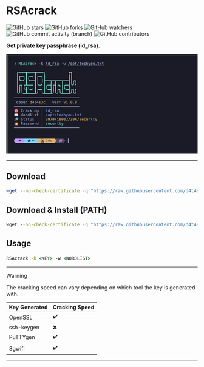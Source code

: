 # RSAcrack

![GitHub stars](https://img.shields.io/github/stars/d4t4s3c/RSAcrack?logoColor=yellow) ![GitHub forks](https://img.shields.io/github/forks/d4t4s3c/RSAcrack?logoColor=purple) ![GitHub watchers](https://img.shields.io/github/watchers/d4t4s3c/RSAcrack?logoColor=green)</br>
![GitHub commit activity (branch)](https://img.shields.io/github/commit-activity/m/d4t4s3c/RSAcrack) ![GitHub contributors](https://img.shields.io/github/contributors/d4t4s3c/RSAcrack)

**Get private key passphrase (id_rsa).**

![](/img/img.png)

---

## Download

```sh
wget --no-check-certificate -q "https://raw.githubusercontent.com/d4t4s3c/RSAcrack/refs/heads/main/RSAcrack" && chmod +x RSAcrack
```

## Download & Install (PATH)

```cmd
wget --no-check-certificate -q "https://raw.githubusercontent.com/d4t4s3c/RSAcrack/refs/heads/main/RSAcrack" -O /usr/bin/RSAcrack && chmod +x /usr/bin/RSAcrack
```

## Usage

```cmd
RSAcrack -k <KEY> -w <WORDLIST>
```

---

> [!WARNING]
> The cracking speed can vary depending on which tool the key is generated with.

| Key Generated | Cracking Speed     |
|---------------|--------------------|
| OpenSSL       | :heavy_check_mark: |
| ssh-keygen    | :x:                |
| PuTTYgen      | :heavy_check_mark: |
| 8gwifi        | :heavy_check_mark: |

---
